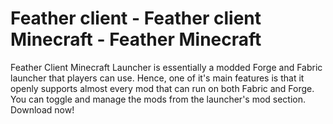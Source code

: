 # Feather client - Feather client Minecraft - Feather Minecraft
Feather Client Minecraft Launcher is essentially a modded Forge and Fabric launcher that players can use. Hence, one of it's main features is that it openly supports almost every mod that can run on both Fabric and Forge. You can toggle and manage the mods from the launcher's mod section. Download now!

